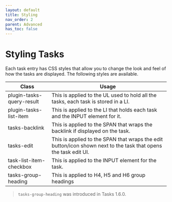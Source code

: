 ```yaml
---
layout: default
title: Styling
nav_order: 2
parent: Advanced
has_toc: false
---
```


# Styling Tasks

Each task entry has CSS styles that allow you to change the look and feel of how the tasks are displayed. The
following styles are available.

| Class                     | Usage                                                                                                           |
| ------------------------- | --------------------------------------------------------------------------------------------------------------- |
| plugin-tasks-query-result | This is applied to the UL used to hold all the tasks, each task is stored in a LI.                              |
| plugin-tasks-list-item    | This is applied to the LI that holds each task and the INPUT element for it.                                    |
| tasks-backlink            | This is applied to the SPAN that wraps the backlink if displayed on the task.                                   |
| tasks-edit                | This is applied to the SPAN that wraps the edit button/icon shown next to the task that opens the task edit UI. |
| task-list-item-checkbox   | This is applied to the INPUT element for the task.                                                              |
| tasks-group-heading       | This is applied to H4, H5 and H6 group headings                                                                 |

> `tasks-group-heading` was introduced in Tasks 1.6.0.
